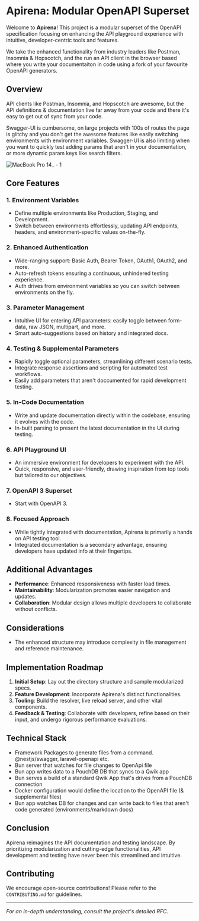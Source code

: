 # Apirena: Modular OpenAPI Superset

Welcome to **Apirena**! This project is a modular superset of the OpenAPI specification focusing on enhancing the API playground experience with intuitive, developer-centric tools and features. 

We take the enhanced functionality from industry leaders like Postman, Insomnia & Hopscotch, and the run an API client in the browser based where you write your documentaiton in code using a fork of your favourite OpenAPI generators.

## Overview

API clients like Postman, Insomnia, and Hopscotch are awesome, but the API definitions & documentation live far away from your code and there it's easy to get out of sync from your code. 

Swagger-UI is cumbersome, on large projects with 100s of routes the page is glitchy and you don't get the awesome features like easily switching environments with environment variables. Swagger-UI is also limiting when you want to quickly test adding params that aren't in your documentation, or more dynamic param keys like search filters. 

![MacBook Pro 14_ - 1](https://github.com/apirena/apirena/assets/23046374/846601b9-eae2-496a-b2e1-f5d18c6e6421)


## Core Features

### 1. **Environment Variables**
- Define multiple environments like Production, Staging, and Development.
- Switch between environments effortlessly, updating API endpoints, headers, and environment-specific values on-the-fly.

### 2. **Enhanced Authentication**
- Wide-ranging support: Basic Auth, Bearer Token, OAuth1, OAuth2, and more.
- Auto-refresh tokens ensuring a continuous, unhindered testing experience.
- Auth drives from environment variables so you can switch between environments on the fly.

### 3. **Parameter Management**
- Intuitive UI for entering API parameters: easily toggle between form-data, raw JSON, multipart, and more.
- Smart auto-suggestions based on history and integrated docs.

### 4. **Testing & Supplemental Parameters**
- Rapidly toggle optional parameters, streamlining different scenario tests.
- Integrate response assertions and scripting for automated test workflows.
- Easily add parameters that aren't doccumented for rapid development testing.

### 5. **In-Code Documentation**  
- Write and update documentation directly within the codebase, ensuring it evolves with the code.
- In-built parsing to present the latest documentation in the UI during testing.

### 6. **API Playground UI**
- An immersive environment for developers to experiment with the API.
- Quick, responsive, and user-friendly, drawing inspiration from top tools but tailored to our objectives.

### 7. **OpenAPI 3 Superset**
- Start with OpenAPI 3.

### 8. **Focused Approach**
- While tightly integrated with documentation, Apirena is primarily a hands on API testing tool.
- Integrated documentation is a secondary advantage, ensuring developers have updated info at their fingertips.

## Additional Advantages

- **Performance**: Enhanced responsiveness with faster load times.
- **Maintainability**: Modularization promotes easier navigation and updates.
- **Collaboration**: Modular design allows multiple developers to collaborate without conflicts.

## Considerations

- The enhanced structure may introduce complexity in file management and reference maintenance.

## Implementation Roadmap

1. **Initial Setup**: Lay out the directory structure and sample modularized specs.
2. **Feature Development**: Incorporate Apirena's distinct functionalities.
3. **Tooling**: Build the resolver, live reload server, and other vital components.
4. **Feedback & Testing**: Collaborate with developers, refine based on their input, and undergo rigorous performance evaluations.

## Technical Stack

- Framework Packages to generate files from a command. @nestjs/swagger, laravel-openapi etc.
- Bun server that watches for file changes to OpenApi file
- Bun app writes data to a PouchDB DB that syncs to a Qwik app
- Bun serves a build of a standard Qwik App that's drives from a PouchDB connection
- Docker configuration would define the location to the OpenAPI file (& supplemental files)
- Bun app watches DB for changes and can write back to files that aren't code generated (environments/markdown docs)

## Conclusion

Apirena reimagines the API documentation and testing landscape. By prioritizing modularization and cutting-edge functionalities, API development and testing have never been this streamlined and intuitive.

## Contributing

We encourage open-source contributions! Please refer to the `CONTRIBUTING.md` for guidelines.

---

*For an in-depth understanding, consult the project's detailed RFC.*

